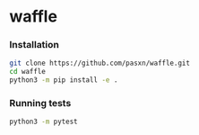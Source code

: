 # waffle

### Installation

```bash
git clone https://github.com/pasxn/waffle.git
cd waffle
python3 -m pip install -e .
```

### Running tests

```bash
python3 -m pytest
```